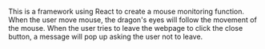 This is a framework using React to create a mouse monitoring function.
When the user move mouse, the dragon's eyes will follow the movement of the mouse.
When the user tries to leave the webpage to click the close button, a message will pop up asking the user not to leave.

